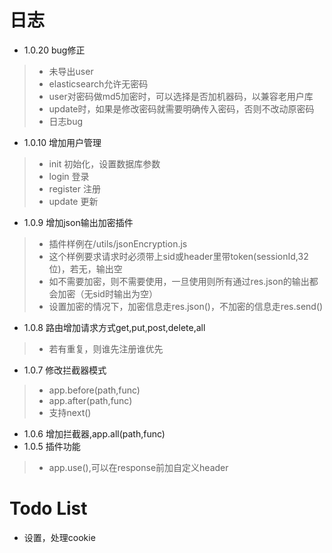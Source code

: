 # 日志
- 1.0.20 bug修正
>- 未导出user
>- elasticsearch允许无密码
>- user对密码做md5加密时，可以选择是否加机器码，以兼容老用户库
>- update时，如果是修改密码就需要明确传入密码，否则不改动原密码
>- 日志bug
- 1.0.10 增加用户管理
>- init 初始化，设置数据库参数
>- login 登录
>- register 注册
>- update 更新
- 1.0.9 增加json输出加密插件
>- 插件样例在/utils/jsonEncryption.js
>- 这个样例要求请求时必须带上sid或header里带token(sessionId,32位)，若无，输出空
>- 如不需要加密，则不需要使用，一旦使用则所有通过res.json的输出都会加密（无sid时输出为空）
>- 设置加密的情况下，加密信息走res.json()，不加密的信息走res.send()
- 1.0.8 路由增加请求方式get,put,post,delete,all
>- 若有重复，则谁先注册谁优先
- 1.0.7 修改拦截器模式
>- app.before(path,func)      
>- app.after(path,func)
>- 支持next()
- 1.0.6 增加拦截器,app.all(path,func)
- 1.0.5 插件功能
>- app.use(),可以在response前加自定义header

# Todo List
- 设置，处理cookie
